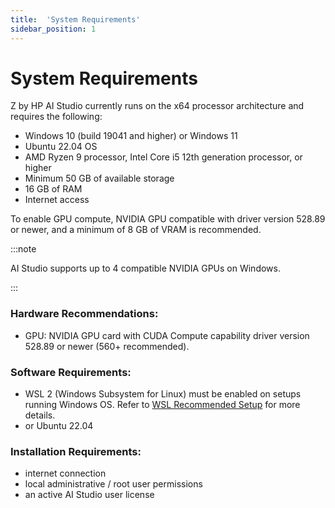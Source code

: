 ```yaml
---
title:  'System Requirements'
sidebar_position: 1
---
```

# System Requirements
Z by HP AI Studio currently runs on the x64 processor architecture and requires the following:
- Windows 10 (build 19041 and higher) or Windows 11
- Ubuntu 22.04 OS
- AMD Ryzen 9 processor, Intel Core i5 12th generation processor, or higher
- Minimum 50 GB of available storage
- 16 GB of RAM
- Internet access

To enable GPU compute, NVIDIA GPU compatible with driver version 528.89 or newer, and a minimum of 8 GB of VRAM is recommended.

:::note

AI Studio supports up to 4 compatible NVIDIA GPUs on Windows. 

:::

### Hardware Recommendations:

- GPU: NVIDIA GPU card with CUDA Compute capability driver version 528.89 or newer (560+ recommended).

### Software Requirements:

- WSL 2 (Windows Subsystem for Linux) must be enabled on setups running Windows OS. Refer to [WSL Recommended Setup](recommended-wsl-setup.md) for more details.
- or Ubuntu 22.04

### Installation Requirements:
- internet connection
- local administrative / root user permissions
- an active AI Studio user license